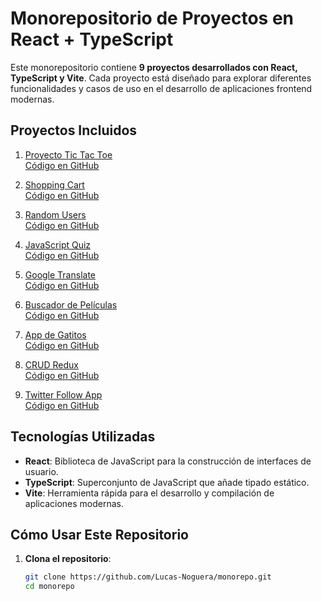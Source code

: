 # Monorepositorio de Proyectos en React + TypeScript

Este monorepositorio contiene **9 proyectos desarrollados con React, TypeScript y Vite**. Cada proyecto está diseñado para explorar diferentes funcionalidades y casos de uso en el desarrollo de aplicaciones frontend modernas.

## Proyectos Incluidos

1. [Proyecto Tic Tac Toe](https://proyectotictactoe26.vercel.app)  
   [Código en GitHub](https://github.com/Lucas-Noguera/proyectotictactoe26)  

2. [Shopping Cart](https://shoppingcart26.vercel.app)  
   [Código en GitHub](https://github.com/Lucas-Noguera/shoppingcart26)  

3. [Random Users](https://randomusers26.vercel.app)  
   [Código en GitHub](https://github.com/Lucas-Noguera/randomusers26)  

4. [JavaScript Quiz](https://javascriptquiz26.vercel.app)  
   [Código en GitHub](https://github.com/Lucas-Noguera/javascriptquiz26)  

5. [Google Translate](https://googletranslate26.vercel.app)  
   [Código en GitHub](https://github.com/Lucas-Noguera/googletranslate26)  

6. [Buscador de Películas](https://buscadordepeliculas26.vercel.app)  
   [Código en GitHub](https://github.com/Lucas-Noguera/buscadordepeliculas26)  

7. [App de Gatitos](https://pruebatecnica26.vercel.app)  
   [Código en GitHub](https://github.com/Lucas-Noguera/pruebatecnica26)  

8. [CRUD Redux](https://crudredux26.vercel.app)  
   [Código en GitHub](https://github.com/Lucas-Noguera/crudredux26)  

9. [Twitter Follow App](https://twitterfollow26.vercel.app)  
   [Código en GitHub](https://github.com/Lucas-Noguera/twitterfollow26)  

## Tecnologías Utilizadas

- **React**: Biblioteca de JavaScript para la construcción de interfaces de usuario.
- **TypeScript**: Superconjunto de JavaScript que añade tipado estático.
- **Vite**: Herramienta rápida para el desarrollo y compilación de aplicaciones modernas.

## Cómo Usar Este Repositorio

1. **Clona el repositorio**:
   ```bash
   git clone https://github.com/Lucas-Noguera/monorepo.git
   cd monorepo
